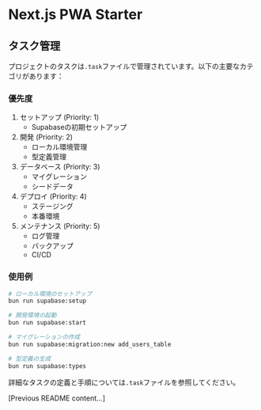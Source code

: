 # Next.js PWA Starter

## タスク管理

プロジェクトのタスクは`.task`ファイルで管理されています。以下の主要なカテゴリがあります：

### 優先度

1. セットアップ (Priority: 1)
   - Supabaseの初期セットアップ
2. 開発 (Priority: 2)
   - ローカル環境管理
   - 型定義管理
3. データベース (Priority: 3)
   - マイグレーション
   - シードデータ
4. デプロイ (Priority: 4)
   - ステージング
   - 本番環境
5. メンテナンス (Priority: 5)
   - ログ管理
   - バックアップ
   - CI/CD

### 使用例

```bash
# ローカル環境のセットアップ
bun run supabase:setup

# 開発環境の起動
bun run supabase:start

# マイグレーションの作成
bun run supabase:migration:new add_users_table

# 型定義の生成
bun run supabase:types
```

詳細なタスクの定義と手順については`.task`ファイルを参照してください。

[Previous README content...]
